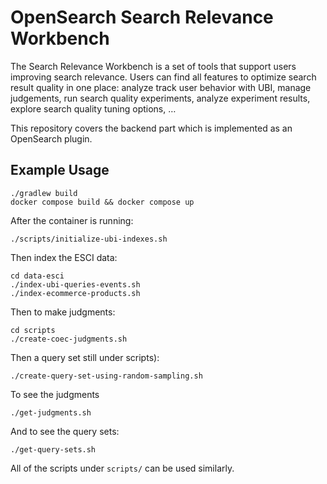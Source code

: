 # OpenSearch Search Relevance Workbench

The Search Relevance Workbench is a set of tools that support users improving search relevance. Users can find all features to optimize search result quality in one place: analyze track user behavior with UBI, manage judgements, run search quality experiments, analyze experiment results, explore search quality tuning options, …

This repository covers the backend part which is implemented as an OpenSearch plugin.

## Example Usage

```
./gradlew build
docker compose build && docker compose up
```

After the container is running:

```
./scripts/initialize-ubi-indexes.sh
```

Then index the ESCI data:

```
cd data-esci
./index-ubi-queries-events.sh
./index-ecommerce-products.sh
```

Then to make judgments:

```
cd scripts
./create-coec-judgments.sh 
```

Then a query set  still under scripts):

```
./create-query-set-using-random-sampling.sh 
```

To see the judgments

```
./get-judgments.sh
```

And to see the query sets:

```
./get-query-sets.sh
```

All of the scripts under `scripts/` can be used similarly.
